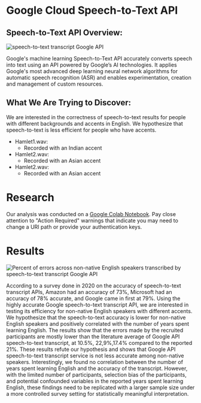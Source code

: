 # Google Cloud Speech-to-Text API

## Speech-to-Text API Overview:

![ speech-to-text transcript Google API ](https://i.imgur.com/RNFxm6V.png)

Google's machine learning Speech-to-Text API accurately converts speech into text using an API powered by Google’s AI technologies.
It applies Google's most advanced deep learning neural network algorithms for automatic speech recognition (ASR) and enables experimentation,
creation and management of custom resources.

## What We Are Trying to Discover:

We are interested in the correctness of speech-to-text results for people with different backgrounds and accents in English.
We hypothesize that speech-to-text is less efficient for people who have accents.

- Hamlet1.wav:
  - Recorded with an Indian accent
- Hamlet2.wav:
  - Recorded with an Asian accent
- Hamlet2.wav:
  - Recorded with an Asian accent

# Research

Our analysis was conducted on a [Google Colab Notebook](https://colab.research.google.com/drive/1G0NeMCHBcn-Dxu-x2ykpy3ADjupKcC_F?usp=sharing).
Pay close attention to "Action Required" warnings that indicate you may need to change a URI path or provide your authentication keys.

# Results

![Percent of errors across non-native English speakers transcribed by speech-to-text transcript Google API ](https://i.imgur.com/5qxIyra.png)

According to a survey done in 2020 on the accuracy of speech-to-text transcript APIs,
Amazon had an accuracy of 73%, Microsoft had an accuracy of 78% accurate, and Google came in first at 79%.
Using the highly accurate Google speech-to-text transcript API, we are interested in testing its efficiency for
non-native English speakers with different accents. We hypothesize that the speech-to-text accuracy is lower for
non-native English speakers and positively correlated with the number of years spent learning English. The results
show that the errors made by the recruited participants are mostly lower than the literature average of Google API
speech-to-text transcript, at 10.5%, 22,9%,17.4% compared to the reported 21%. These results refute our hypothesis
and shows that Google API speech-to-text transcript service is not less accurate among non-native speakers. Interestingly,
we found no correlation between the number of years spent learning English and the accuracy of the transcript. However, with
the limited number of participants, selection bias of the participants, and potential confounded variables in the reported years
spent learning English, these findings need to be replicated with a larger sample size under a more controlled survey setting for
statistically meaningful interpretation.
